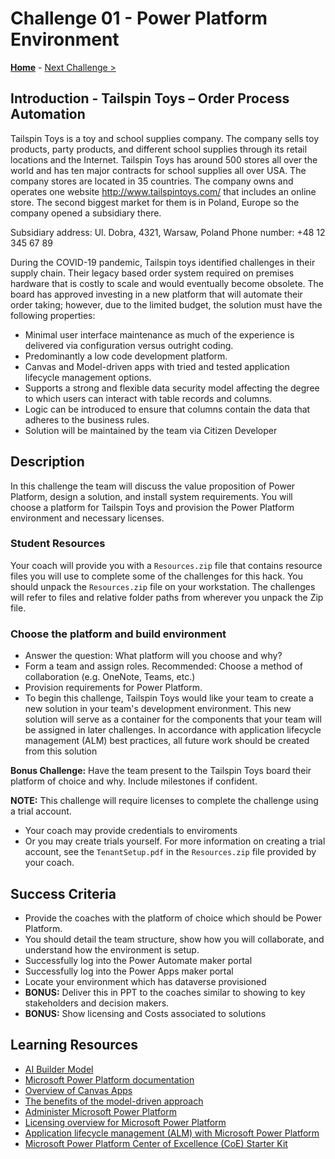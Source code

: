 # Challenge 01 - Power Platform Environment

**[Home](../README.md)** - [Next Challenge >](./Challenge-02.md)

## Introduction - Tailspin Toys – Order Process Automation

Tailspin Toys is a toy and school supplies company. The company sells toy products, party products, and different school supplies through its retail locations and the Internet. Tailspin Toys has around 500 stores all over the world and has ten major contracts for school supplies all over USA. The company stores are located in 35 countries. The company owns and operates one website http://www.tailspintoys.com/ that includes an online store. The second biggest market for them is in Poland, Europe so the company opened a subsidiary there.

Subsidiary address: Ul. Dobra, 4321, Warsaw, Poland
Phone number: +48 12 345 67 89
 
During the COVID-19 pandemic, Tailspin toys identified challenges in their supply chain.  Their legacy based order system required on premises hardware that is costly to scale and would eventually become obsolete.  The board has approved investing in a new platform that will automate their order taking; however, due to the limited budget, the solution must have the following properties:
 
- Minimal user interface maintenance as much of the experience is delivered via configuration versus outright coding.
- Predominantly a low code development platform.
- Canvas and Model-driven apps with tried and tested application lifecycle management options.
- Supports a strong and flexible data security model affecting the degree to which users can interact with table records and columns. 
- Logic can be introduced to ensure that columns contain the data that adheres to the business rules.
- Solution will be maintained by the team via Citizen Developer

## Description

In this challenge the team will discuss the value proposition of Power Platform, design a solution, and install system requirements.
You will choose a platform for Tailspin Toys and provision the Power Platform environment and necessary licenses.

### Student Resources

Your coach will provide you with a `Resources.zip` file that contains resource files you will use to complete some of the challenges for this hack. You should unpack the `Resources.zip` file on your workstation. The challenges will refer to files and relative folder paths from wherever you unpack the Zip file.

### Choose the platform and build environment
  
- Answer the question:  What platform will you choose and why?
- Form a team and assign roles.  Recommended:  Choose a method of collaboration (e.g. OneNote, Teams, etc.)
- Provision requirements for Power Platform.
- To begin this challenge, Tailspin Toys would like your team to create a new solution in your team's development environment. This new solution will serve as a container for the components that your team will be assigned in later challenges. In accordance with application lifecycle management (ALM) best practices, all future work should be created from this solution

**Bonus Challenge:** Have the team present to the Tailspin Toys board their platform of choice and why.  Include milestones if confident.

**NOTE:** This challenge will require licenses to complete the challenge using a trial account.
- Your coach may provide credentials to enviroments
- Or you may create trials yourself. For more information on creating a trial account, see the `TenantSetup.pdf` in the `Resources.zip` file provided by your coach.

## Success Criteria

- Provide the coaches with the platform of choice which should be Power Platform.
- You should detail the team structure, show how you will collaborate, and understand how the environment is setup.
- Successfully log into the Power Automate maker portal
- Successfully log into the Power Apps maker portal
- Locate your environment which has dataverse provisioned
- **BONUS:**  Deliver this in PPT to the coaches similar to showing to key stakeholders and decision makers.
- **BONUS:**  Show licensing and Costs associated to solutions

## Learning Resources

* [AI Builder Model](https://docs.microsoft.com/en-us/ai-builder/build-model)
* [Microsoft Power Platform documentation](https://docs.microsoft.com/en-us/power-platform/)
* [Overview of Canvas Apps](https://learn.microsoft.com/en-us/power-apps/maker/canvas-apps/getting-started)
* [The benefits of the model-driven approach](https://docs.microsoft.com/en-us/power-apps/maker/model-driven-apps/app-value-proposition)
* [Administer Microsoft Power Platform](https://docs.microsoft.com/en-us/power-platform/admin/admin-documentation)
* [Licensing overview for Microsoft Power Platform](https://docs.microsoft.com/en-us/power-platform/admin/pricing-billing-skus)
* [Application lifecycle management (ALM) with Microsoft Power Platform](https://docs.microsoft.com/en-us/power-platform/alm/)
* [Microsoft Power Platform Center of Excellence (CoE) Starter Kit](https://docs.microsoft.com/en-us/power-platform/guidance/coe/starter-kit)
